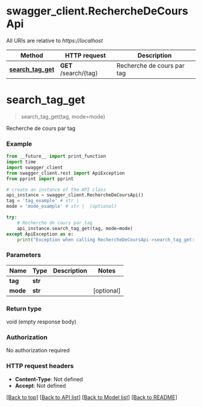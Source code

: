 # swagger_client.RechercheDeCoursApi

All URIs are relative to *https://localhost*

Method | HTTP request | Description
------------- | ------------- | -------------
[**search_tag_get**](RechercheDeCoursApi.md#search_tag_get) | **GET** /search/{tag} | Recherche de cours par tag


# **search_tag_get**
> search_tag_get(tag, mode=mode)

Recherche de cours par tag

### Example
```python
from __future__ import print_function
import time
import swagger_client
from swagger_client.rest import ApiException
from pprint import pprint

# create an instance of the API class
api_instance = swagger_client.RechercheDeCoursApi()
tag = 'tag_example' # str | 
mode = 'mode_example' # str |  (optional)

try:
    # Recherche de cours par tag
    api_instance.search_tag_get(tag, mode=mode)
except ApiException as e:
    print("Exception when calling RechercheDeCoursApi->search_tag_get: %s\n" % e)
```

### Parameters

Name | Type | Description  | Notes
------------- | ------------- | ------------- | -------------
 **tag** | **str**|  | 
 **mode** | **str**|  | [optional] 

### Return type

void (empty response body)

### Authorization

No authorization required

### HTTP request headers

 - **Content-Type**: Not defined
 - **Accept**: Not defined

[[Back to top]](#) [[Back to API list]](../README.md#documentation-for-api-endpoints) [[Back to Model list]](../README.md#documentation-for-models) [[Back to README]](../README.md)

